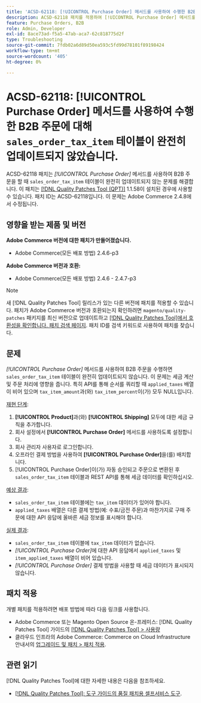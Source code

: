 ```yaml
---
title: 'ACSD-62118: [!UICONTROL Purchase Order] 메서드를 사용하여 수행한 B2B 주문에 대해 ''sales_order_tax_item'' 테이블이 완전히 업데이트되지 않음'
description: ACSD-62118 패치를 적용하여 [!UICONTROL Purchase Order] 메서드를 사용하여 B2B 주문을 할 때 'sales_order_tax_item' 테이블이 완전히 업데이트되지 않는 Adobe Commerce 문제를 해결합니다.
feature: Purchase Orders, B2B
role: Admin, Developer
exl-id: 8ace73ad-f5a5-47ab-aca7-62c818775d2f
type: Troubleshooting
source-git-commit: 7fdb02a6d89d50ea593c5fd99d78101f89198424
workflow-type: tm+mt
source-wordcount: '405'
ht-degree: 0%

---
```


# ACSD-62118: [!UICONTROL Purchase Order] 메서드를 사용하여 수행한 B2B 주문에 대해 `sales_order_tax_item` 테이블이 완전히 업데이트되지 않았습니다.

ACSD-62118 패치는 *[!UICONTROL Purchase Order]* 메서드를 사용하여 B2B 주문을 할 때 `sales_order_tax_item` 테이블이 완전히 업데이트되지 않는 문제를 해결합니다. 이 패치는 [[!DNL Quality Patches Tool (QPT)]](/help/tools/quality-patches-tool/quality-patches-tool-to-self-serve-quality-patches.md) 1.1.58이 설치된 경우에 사용할 수 있습니다. 패치 ID는 ACSD-62118입니다. 이 문제는 Adobe Commerce 2.4.8에서 수정됩니다.

## 영향을 받는 제품 및 버전

**Adobe Commerce 버전에 대한 패치가 만들어졌습니다.**

* Adobe Commerce(모든 배포 방법) 2.4.6-p3

**Adobe Commerce 버전과 호환:**

* Adobe Commerce(모든 배포 방법) 2.4.6 - 2.4.7-p3

>[!NOTE]
>
>새 [!DNL Quality Patches Tool] 릴리스가 있는 다른 버전에 패치를 적용할 수 있습니다. 패치가 Adobe Commerce 버전과 호환되는지 확인하려면 `magento/quality-patches` 패키지를 최신 버전으로 업데이트하고 [[!DNL Quality Patches Tool]에서 호환성을 확인합니다. 패치 검색 페이지](https://experienceleague.adobe.com/tools/commerce-quality-patches/index.html?lang=ko). 패치 ID를 검색 키워드로 사용하여 패치를 찾습니다.

## 문제

*[!UICONTROL Purchase Order]* 메서드를 사용하여 B2B 주문을 수행하면 `sales_order_tax_item` 테이블이 완전히 업데이트되지 않습니다. 이 문제는 세금 계산 및 주문 처리에 영향을 줍니다. 특히 API를 통해 순서를 쿼리할 때 `applied_taxes` 배열이 비어 있으며 `tax_item_amount`과(와) `tax_item_percent`이(가) 모두 NULL입니다.

<u>재현 단계</u>:

1. **[!UICONTROL Product]**&#x200B;과(와) **[!UICONTROL Shipping]** 모두에 대한 세금 규칙을 추가합니다.
1. 회사 설정에서 **[!UICONTROL Purchase Order]** 메서드를 사용하도록 설정합니다.
1. 회사 관리자 사용자로 로그인합니다.
1. 오프라인 결제 방법을 사용하여 **[!UICONTROL Purchase Order]**&#x200B;을(를) 배치합니다.
1. [!UICONTROL Purchase Order]이(가) 자동 승인되고 주문으로 변환된 후 `sales_order_tax_item` 테이블과 REST API를 통해 세금 데이터를 확인하십시오.

<u>예상 결과</u>:

* `sales_order_tax_item` 테이블에는 `tax_item` 데이터가 있어야 합니다.
* `applied_taxes` 배열은 다른 결제 방법(예: 수표/금전 주문)과 마찬가지로 구매 주문에 대한 API 응답에 올바른 세금 정보를 표시해야 합니다.

<u>실제 결과</u>:

* `sales_order_tax_item` 테이블에 `tax_item` 데이터가 없습니다.
* *[!UICONTROL Purchase Order]*&#x200B;에 대한 API 응답에서 `applied_taxes` 및 `item_applied_taxes` 배열이 비어 있습니다.
* *[!UICONTROL Purchase Order]* 결제 방법을 사용할 때 세금 데이터가 표시되지 않습니다.

## 패치 적용

개별 패치를 적용하려면 배포 방법에 따라 다음 링크를 사용합니다.

* Adobe Commerce 또는 Magento Open Source 온-프레미스: [!DNL Quality Patches Tool] 가이드의 [[!DNL Quality Patches Tool] > 사용량](/help/tools/quality-patches-tool/usage.md)
* 클라우드 인프라의 Adobe Commerce: Commerce on Cloud Infrastructure 안내서의 [업그레이드 및 패치 > 패치 적용](https://experienceleague.adobe.com/docs/commerce-cloud-service/user-guide/develop/upgrade/apply-patches.html?lang=ko).

## 관련 읽기

[!DNL Quality Patches Tool]에 대한 자세한 내용은 다음을 참조하세요.

* [[!DNL Quality Patches Tool]: 도구 가이드의 품질 패치용 셀프서비스 도구](/help/tools/quality-patches-tool/quality-patches-tool-to-self-serve-quality-patches.md).
